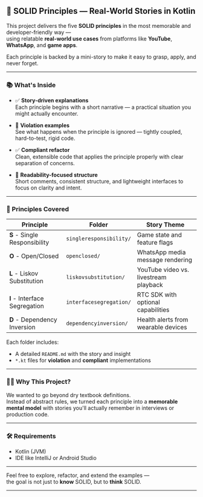## 🎯 SOLID Principles — Real-World Stories in Kotlin

This project delivers the five **SOLID principles** in the most memorable and developer-friendly way —  
using relatable **real-world use cases** from platforms like **YouTube**, **WhatsApp**, and **game apps**.

Each principle is backed by a mini-story to make it easy to grasp, apply, and never forget.

---

### 📚 What's Inside

- ✅ **Story-driven explanations**  
  Each principle begins with a short narrative — a practical situation you might actually encounter.

- 🚫 **Violation examples**  
  See what happens when the principle is ignored — tightly coupled, hard-to-test, rigid code.

- ✅ **Compliant refactor**  
  Clean, extensible code that applies the principle properly with clear separation of concerns.

- 🧠 **Readability-focused structure**  
  Short comments, consistent structure, and lightweight interfaces to focus on clarity and intent.

---

### 🧩 Principles Covered

| Principle | Folder | Story Theme |
|----------|--------|-------------|
| **S** - Single Responsibility | `singleresponsibility/` | Game state and feature flags |
| **O** - Open/Closed           | `openclosed/`           | WhatsApp media message rendering |
| **L** - Liskov Substitution   | `liskovsubstitution/`   | YouTube video vs. livestream playback |
| **I** - Interface Segregation | `interfacesegregation/` | RTC SDK with optional capabilities |
| **D** - Dependency Inversion  | `dependencyinversion/`  | Health alerts from wearable devices |

Each folder includes:
- A detailed `README.md` with the story and insight
- `*.kt` files for **violation** and **compliant** implementations

---

### 👨‍💻 Why This Project?

We wanted to go beyond dry textbook definitions.  
Instead of abstract rules, we turned each principle into a **memorable mental model** with stories you'll actually remember in interviews or production code.

---

### 🛠️ Requirements

- Kotlin (JVM)
- IDE like IntelliJ or Android Studio

---

Feel free to explore, refactor, and extend the examples —  
the goal is not just to **know** SOLID, but to **think** SOLID.

---

